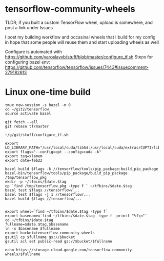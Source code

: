 # tensorflow-community-wheels
TLDR; if you built a custom TensorFlow wheel, upload is somewhere, and post a link under Issues

I post my building workflow and occasinal wheels that I build for my config in hope that some people will reuse them and start uploading wheels as well

Configure is automated with https://github.com/yaroslavvb/stuff/blob/master/configure_tf.sh
Steps for configuring bazel env: https://github.com/tensorflow/tensorflow/issues/7443#issuecomment-279182613

# Linux one-time build
```
tmux new-session -s bazel -n 0
cd ~/git2/tensorflow
source activate bazel

git fetch --all
git rebase tf/master

~/g/git/stuff/configure_tf.sh

export LD_LIBRARY_PATH="/usr/local/cuda/lib64:/usr/local/cuda/extras/CUPTI/lib64:$LD_LIBRARY_PATH"
export flags="--config=opt --config=cuda -k"
export tag=xlamem
export date=feb22

bazel build $flags -k //tensorflow/tools/pip_package:build_pip_package
bazel-bin/tensorflow/tools/pip_package/build_pip_package /tmp/tensorflow_pkg
mkdir -p ~/tfbins/$date.$tag
cp `find /tmp/tensorflow_pkg -type f ` ~/tfbins/$date.$tag
bazel test $flags //tensorflow/...
bazel test $flags -j 1 //tensorflow/...
bazel build $flags //tensorflow/...


export wheel=`find ~/tfbins/$date.$tag -type f`
export basename=`find ~/tfbins/$date.$tag -type f -printf "%f\n"`
cd ~/tfbins/$date.$tag
fullname=$date.$tag.$basename
ln -s $basename $fullname
export bucket=tensorflow-community-wheels
gsutil cp $fullname gs://$bucket
gsutil acl set public-read gs://$bucket/$fullname

echo https://storage.cloud.google.com/tensorflow-community-wheels/$fullname
```
